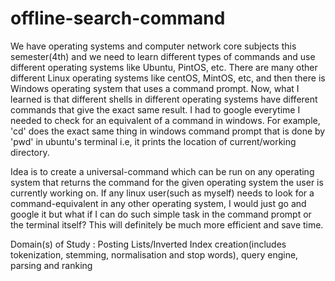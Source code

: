 # offline-search-command

We have operating systems and computer network core subjects this semester(4th) and we need to learn different types of commands and use different operating systems like Ubuntu, PintOS, etc. There are many other different Linux operating systems like centOS, MintOS, etc, and then there is Windows operating system that uses a command prompt. Now, what I learned is that different shells in different operating systems have different commands that give the exact same result. I had to google everytime I needed to check for an equivalent of a command in windows. For example, 'cd' does the exact same thing in windows command prompt that is done by 'pwd' in ubuntu's terminal i.e, it prints the location of current/working directory.

Idea is to create a universal-command which can be run on any operating system that returns the command for the given operating system the user is currently working on. If any linux user(such as myself) needs to look for a command-equivalent in any other operating system, I would just go and google it but what if I can do such simple task in the command prompt or the terminal itself? This will definitely be much more efficient and save time.

Domain(s) of Study : Posting Lists/Inverted Index creation(includes tokenization, stemming, normalisation and stop words), query engine, parsing and ranking

